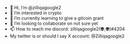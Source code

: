 - 👋 Hi, I’m @zilliqagoogle2
- 👀 I’m interested in crypto
- 🌱 I’m currently learning to give a gitcoin grant
- 💞️ I’m looking to collaborate on not sure yet
- 📫 How to reach me discord: zilliqagoogle2(👽,👽)#4204
- My twitter is or should I say X account: @Zilliqagoogle2

<!---
zilliqagoogle2/zilliqagoogle2 is a ✨ special ✨ repository because its `README.md` (this file) appears on your GitHub profile.
You can click the Preview link to take a look at your changes.
--->
